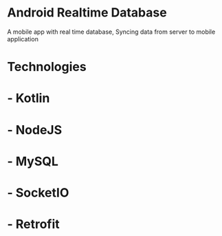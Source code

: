 # Android Realtime Database
A mobile app with real time database, Syncing data from server to mobile application

# Technologies
# - Kotlin
# - NodeJS
# - MySQL
# - SocketIO
# - Retrofit
